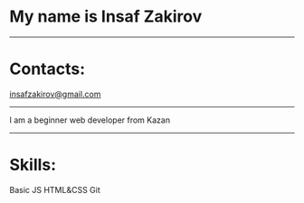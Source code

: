 # My name is Insaf Zakirov
***
# Contacts:
insafzakirov@gmail.com
***
I am a beginner web developer from Kazan
***
# Skills:
Basic JS
HTML&CSS
Git

